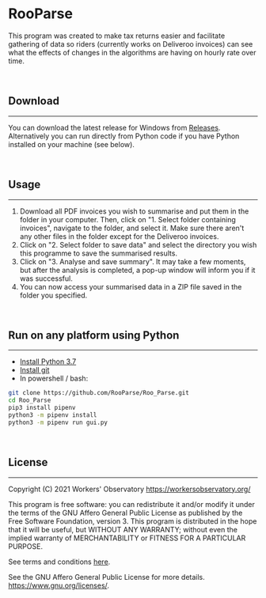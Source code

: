 # RooParse

This program was created to make tax returns easier and facilitate gathering of data so riders (currently works on Deliveroo invoices) can see what the effects of changes in the algorithms are having on hourly rate over time.

<br />

## Download
***
You can download the latest release for Windows from [Releases](https://github.com/RooParse/Roo-Parse/releases). Alternatively you can run directly from Python code  if you have Python installed on your machine (see below).


<br />

## Usage
***

1. Download all PDF invoices you wish to summarise and put them in the folder in your computer. Then, click on \"1. Select folder containing invoices\", navigate to the folder, and select it. Make sure there aren't any other files in the folder except for the Deliveroo invoices.
2. Click on \"2. Select folder to save data\" and select the directory you wish this programme to save the summarised results.
3. Click on \"3. Analyse and save summary\". It may take a few moments, but after the analysis is completed, a pop-up window will inform you if it was successful.
4. You can now access your summarised data in a ZIP file saved in the folder you specified.

<br />

## Run on any platform using Python
***
* [Install Python 3.7](https://www.python.org/downloads/release/python-379/)
* [Install git](https://git-scm.com/book/en/v2/Getting-Started-Installing-Git)
* In powershell / bash:
```bash
git clone https://github.com/RooParse/Roo_Parse.git
cd Roo_Parse
pip3 install pipenv
python3 -m pipenv install
python3 -m pipenv run gui.py 
```
<br />

## License
***



Copyright (C) 2021  Workers' Observatory https://workersobservatory.org/

This program is free software: you can redistribute it and/or modify
it under the terms of the GNU Affero General Public License as published by
the Free Software Foundation, version 3. This program is distributed in the hope that it will be useful,
but WITHOUT ANY WARRANTY; without even the implied warranty of
MERCHANTABILITY or FITNESS FOR A PARTICULAR PURPOSE.

See terms and conditions [here](license.txt).

See the GNU Affero General Public License for more details. <https://www.gnu.org/licenses/>.
